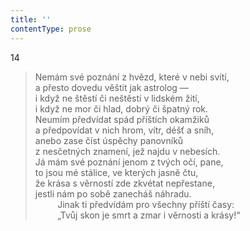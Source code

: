 ```yaml
---
title: ''
contentType: prose
---
```


14

> Nemám své poznání z hvězd, které v nebi svítí,  
> a přesto dovedu věštit jak astrolog —  
> i když ne štěstí či neštěstí v lidském žití,  
> i když ne mor či hlad, dobrý či špatný rok.  
> Neumím předvídat spád příštích okamžiků  
> a předpovídat v nich hrom, vítr, déšť a sníh,  
> anebo zase číst úspěchy panovníků  
> z nesčetných znamení, jež najdu v nebesích.  
> Já mám své poznání jenom z tvých očí, pane,  
> to jsou mé stálice, ve kterých jasně čtu,  
> že krása s věrností zde zkvétat nepřestane,  
> jestli nám po sobě zanecháš náhradu.  
>          Jinak ti předvídám pro všechny příští časy:  
>          „Tvůj skon je smrt a zmar i věrnosti a krásy!“
